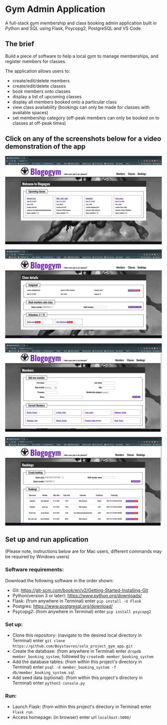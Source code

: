<h1>Gym Admin Application</h1>

A full-stack gym membership and class booking admin application built in Python and SQL using Flask, Psycopg2, PostgreSQL and VS Code. 

## The brief

Build a piece of software to help a local gym to manage memberships, and register members for classes.

The application allows users to:

- create/edit/delete members 
- create/edit/delete classes
- book members onto classes 
- display a list of upcoming classes 
- display all members booked onto a particular class
- view class availability (bookings can only be made for classes with available spaces)
- set membership category (off-peak members can only be booked on to classes at off-peak times)

## Click on any of the screenshots below for a video demonstration of the app

[!["Blogogym home page"](static/md_images/homepage.png)](https://youtu.be/smKmo0j7-4U)

[!["Classes page"](static/md_images/classes.png)](https://youtu.be/smKmo0j7-4U)

[!["Members page"](static/md_images/members.png)](https://youtu.be/smKmo0j7-4U)

[!["Bookings page"](static/md_images/bookings.png)](https://youtu.be/smKmo0j7-4U)

## Set up and run application
(Please note, instructions below are for Mac users, different commands may be required by Windows users)

<h3>Software requirements:</h3>
Download the following software in the order shown:

- Git: https://git-scm.com/book/en/v2/Getting-Started-Installing-Git 
- Python(version 3 or later): https://www.python.org/downloads/
- Flask: (from anywhere in Terminal) enter ``` pip install -U Flask ```
- Postgres: https://www.postgresql.org/download/
- Psycopg2: (from anywhere in Terminal) enter ``` pip install psycopg2 ```

<h3>Set up:</h3>

- Clone this repository: (navigate to the desired local directory in Terminal) enter ``` git clone https://github.com/Boystavros/solo_project_gym_app.git ```
- Create the database: (from anywhere in Terminal) enter ``` dropdb member_booking_system ```,
  followed by ``` createdb member_booking_system ```
- Add the database tables: (from within this project's directory in Terminal) enter ``` psql -d member_booking_system -f db/member_booking_system.sql ```
- Add seed data (optional): (from within this project's directory in Terminal) enter ``` python3 console.py ```

<h3>Run:</h3>

- Launch Flask: (from within this project's directory in Terminal) enter ``` Flask run ```
- Access homepage: (in browser) enter url ``` localhost:5000/ ```

